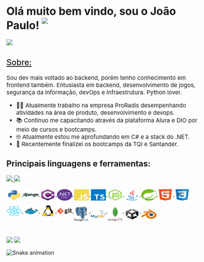 # Olá muito bem vindo, sou o João Paulo! <img style = "display: inline-block; margin: auto;" height="30" src= "https://cdn.discordapp.com/attachments/752387795280068713/1002096399669788753/wavingHand.gif"/>

![](https://komarev.com/ghpvc/?username=jpparreirap&style=plastic)

<h2 style="text-decoration: underline; font-weight: 500;">Sobre:</h2>

<div style="font-size: 15px">
<p>
    Sou dev mais voltado ao backend, porém tenho conhecimento em frontend também. Entusiasta em backend, desenvolvimento de jogos, segurança da informação, devOps e infraestrutura. Python lover.
</p>

<ul>
    <li>🧑💼 Atualmente trabalho na empresa ProRadis desempenhando atividades na área de produto, desenvolvimento e devops.</li>
    <li>📚 Continuo me capacitando através da plataforma Alura e DIO por meio de cursos e bootcamps.</li>
    <li>🤓 Atualmente estou me aprofundando em C# e a stack do .NET.</li>
    <li>🚀 Recentemente finalizei os bootcamps da TQI e Santander. </li>
</ul>
</div>


## Principais linguagens e ferramentas:

<!-- Stats -->
<div align="center" style="display: flex;">
  <a href="https://github.com/jpparreirap">
  <img height="180em" src="https://github-readme-stats.vercel.app/api?username=jpparreirap&show_icons=true&theme=blue-green&include_all_commits=true&count_private=true"/>
  <img height="180em" src="https://github-readme-stats.vercel.app/api/top-langs/?username=jpparreirap&layout=compact&langs_count=8&theme=blue-green"/>
</div>

<!-- Tecnologias -->
<div style="display: inline_block; margin-bottom:30px"><br>
  <img align="center" alt="JP-Python" height="30" width="40" src="https://raw.githubusercontent.com/devicons/devicon/master/icons/python/python-original.svg">
  <img align="center" style="background-color:darkgreen" alt="JP-Django" height="30" width="40" src="https://raw.githubusercontent.com/devicons/devicon/master/icons/django/django-plain-wordmark.svg">
  <img align="center" alt="JP-Csharp" height="30" width="40" src="https://raw.githubusercontent.com/devicons/devicon/master/icons/csharp/csharp-original.svg">
  <img align="center" alt="JP-Csharp" height="30" width="40" src="https://raw.githubusercontent.com/devicons/devicon/master/icons/dotnetcore/dotnetcore-original.svg">
  <img align="center" alt="JP-JS" height="30" width="40" src="https://raw.githubusercontent.com/devicons/devicon/master/icons/javascript/javascript-plain.svg">
  <img align="center" alt="JP-TS" height="30" width="40" src="https://raw.githubusercontent.com/devicons/devicon/master/icons/typescript/typescript-plain.svg">
  <img align="center" alt="JP-Node" height="30" width="40" src="https://raw.githubusercontent.com/devicons/devicon/master/icons/nodejs/nodejs-original.svg">
  <img align="center" alt="JP-Mongo" height="30" width="40" src="https://raw.githubusercontent.com/devicons/devicon/master/icons/java/java-original.svg">
  <img align="center" alt="JP-Spring" height="30" width="40" src="https://raw.githubusercontent.com/devicons/devicon/master/icons/spring/spring-original.svg">
  <img align="center" alt="JP-HTML" height="30" width="40" src="https://raw.githubusercontent.com/devicons/devicon/master/icons/html5/html5-original.svg">
  <img align="center" alt="JP-CSS" height="30" width="40" src="https://raw.githubusercontent.com/devicons/devicon/master/icons/css3/css3-original.svg">
  <img align="center" alt="JP-React" height="30" width="40" src="https://raw.githubusercontent.com/devicons/devicon/master/icons/react/react-original.svg">
  <img align="center" alt="JP-Docker" height="30" width="40" src="https://raw.githubusercontent.com/devicons/devicon/master/icons/docker/docker-original.svg">
  <img align="center" alt="JP-Linux" height="30" width="40" src="https://raw.githubusercontent.com/devicons/devicon/master/icons/linux/linux-original.svg">
  <img align="center" alt="JP-Git" height="40" width="40" src="https://raw.githubusercontent.com/devicons/devicon/master/icons/git/git-original-wordmark.svg">
  <img align="center" style="margin-top:15px" alt="JP-PostgreSQL"  height="40" width="40" src="https://raw.githubusercontent.com/devicons/devicon/master/icons/postgresql/postgresql-original-wordmark.svg">
  <img align="center" style="margin-top:15px" alt="JP-MySQL" height="40" width="40" src="https://raw.githubusercontent.com/devicons/devicon/master/icons/mysql/mysql-original-wordmark.svg">
  <img align="center" style="margin-top:15px" alt="JP-Mongo" height="40" width="40" src="https://raw.githubusercontent.com/devicons/devicon/master/icons/mongodb/mongodb-original-wordmark.svg">
  <img align="center" style="margin-top:15px" alt="JP-Unity" height="30" width="40" src="https://raw.githubusercontent.com/devicons/devicon/master/icons/unity/unity-original.svg">
  <img align="center" style="margin-top:15px" alt="JP-Blender" height="30" width="40" src="https://raw.githubusercontent.com/devicons/devicon/master/icons/blender/blender-original.svg">
</div>
  
#
 
<div> 
  <a href="https://instagram.com/jpparreirap" target="_blank"><img src="https://img.shields.io/badge/-Instagram-%23E4405F?style=for-the-badge&logo=instagram&logoColor=white" target="_blank"></a>
  <a href="https://www.linkedin.com/in/jo%C3%A3o-paulo-parreira-b6951a22b/" target="_blank"><img src="https://img.shields.io/badge/-LinkedIn-%230077B5?style=for-the-badge&logo=linkedin&logoColor=white" target="_blank"></a> 
 
  ![Snake animation](https://github.com/jpparreirap/jpparreirap/blob/output/github-contribution-grid-snake.svg)
 
</div>
